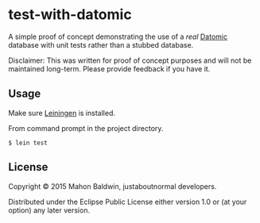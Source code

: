 # test-with-datomic

A simple proof of concept demonstrating the use of a _real_ [Datomic](http://www.datomic.com) database with unit tests
rather than a stubbed database. 

Disclaimer: This was written for proof of concept purposes and will not be maintained long-term. Please provide feedback
if you have it.

## Usage

Make sure [Leiningen](https://github.com/technomancy/leiningen) is installed.

From command prompt in the project directory.

    $ lein test

## License

Copyright © 2015 Mahon Baldwin, justaboutnormal developers.

Distributed under the Eclipse Public License either version 1.0 or (at
your option) any later version.
